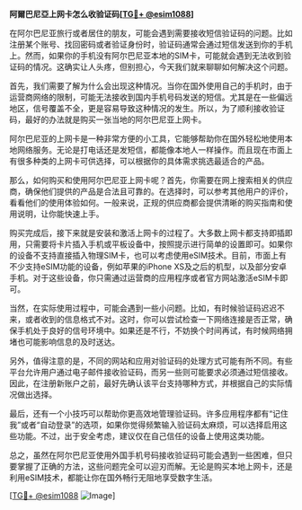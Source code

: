 **阿爾巴尼亞上网卡怎么收验证码[[TG💪+ @esim1088](https://t.me/s/esim1088)]**

在阿尔巴尼亚旅行或者居住的朋友，可能会遇到需要接收短信验证码的问题。比如注册某个账号、找回密码或者验证身份时，验证码通常会通过短信发送到你的手机上。然而，如果你的手机没有阿尔巴尼亚本地的SIM卡，可能就会遇到无法收到验证码的情况。这确实让人头疼，但别担心，今天我们就来聊聊如何解决这个问题。

首先，我们需要了解为什么会出现这种情况。当你在国外使用自己的手机时，由于运营商网络的限制，可能无法接收到国内手机号码发送的短信。尤其是在一些偏远地区，信号覆盖不全，更是容易导致这种情况的发生。所以，为了顺利接收验证码，最好的办法就是购买一张当地的阿尔巴尼亚上网卡。

阿尔巴尼亚的上网卡是一种非常方便的小工具，它能够帮助你在国外轻松地使用本地网络服务。无论是打电话还是发短信，都能像本地人一样操作。而且现在市面上有很多种类的上网卡可供选择，可以根据你的具体需求挑选最适合的产品。

那么，如何购买和使用阿尔巴尼亚上网卡呢？首先，你需要在网上搜索相关的供应商，确保他们提供的产品是合法且可靠的。在选择时，可以参考其他用户的评价，看看他们的使用体验如何。一般来说，正规的供应商都会提供清晰的购买指南和使用说明，让你能快速上手。

购买完成后，接下来就是安装和激活上网卡的过程了。大多数上网卡都支持即插即用，只需要将卡片插入手机或平板设备中，按照提示进行简单的设置即可。如果你的设备不支持直接插入物理SIM卡，也可以考虑使用eSIM技术。目前，市面上有不少支持eSIM功能的设备，例如苹果的iPhone XS及之后的机型，以及部分安卓手机。对于这些设备，你只需通过运营商的应用程序或者官方网站激活eSIM卡即可。

当然，在实际使用过程中，可能会遇到一些小问题。比如，有时候验证码迟迟不来，或者收到的信息格式不对。这时，你可以尝试检查一下网络连接是否正常，确保手机处于良好的信号环境中。如果还是不行，不妨换个时间再试，有时候网络拥堵也可能影响信息的及时送达。

另外，值得注意的是，不同的网站和应用对验证码的处理方式可能有所不同。有些平台允许用户通过电子邮件接收验证码，而另一些则可能要求必须通过短信接收。因此，在注册新账户之前，最好先确认该平台支持哪种方式，并根据自己的实际情况做出选择。

最后，还有一个小技巧可以帮助你更高效地管理验证码。许多应用程序都有“记住我”或者“自动登录”的选项，如果你觉得频繁输入验证码太麻烦，可以选择启用这些功能。不过，出于安全考虑，建议仅在自己信任的设备上使用这类功能。

总之，虽然在阿尔巴尼亚使用外国手机号码接收验证码可能会遇到一些困难，但只要掌握了正确的方法，这些问题完全可以迎刃而解。无论是购买本地上网卡，还是利用eSIM技术，都能让你在国外畅行无阻地享受数字生活。

[[TG💪+ @esim1088](https://t.me/s/esim1088) ![Image](https://i.postimg.cc/4NQfJmqS/Snipaste-2025-05-13-00-14-12.png)]